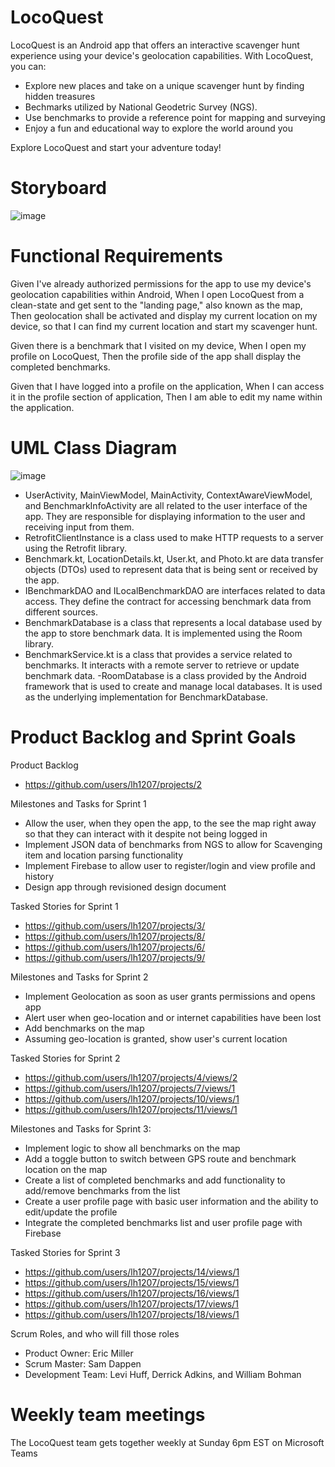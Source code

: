 # LocoQuest

LocoQuest is an Android app that offers an interactive scavenger hunt experience using your device's geolocation capabilities. With LocoQuest, you can:

- Explore new places and take on a unique scavenger hunt by finding hidden treasures
- Bechmarks utilized by National Geodetric Survey (NGS).
- Use benchmarks to provide a reference point for mapping and surveying
- Enjoy a fun and educational way to explore the world around you

Explore LocoQuest and start your adventure today!

# Storyboard

![image](https://user-images.githubusercontent.com/100445409/233758465-22fc42db-839b-4080-a696-f7eb9cef23b8.png)

# Functional Requirements
Given I've already authorized permissions for the app to use my device's geolocation capabilities within Android,
When I open LocoQuest from a clean-state and get sent to the "landing page," also known as the map,
Then geolocation shall be activated and display my current location on my device, so that I can find my current location and start my scavenger hunt.

Given there is a benchmark that I visited on my device,
When I open my profile on LocoQuest,
Then the profile side of the app shall display the completed benchmarks.

Given that I have logged into a profile on the application,
When I can access it in the profile section of application,
Then I am able to edit my name within the application.

# UML Class Diagram

![image](https://user-images.githubusercontent.com/100445409/221331325-a4457e5a-6814-4841-8cae-2511a90700fb.png)

   - UserActivity, MainViewModel, MainActivity, ContextAwareViewModel, and BenchmarkInfoActivity are all related to the user interface of the app. They are responsible for displaying information to the user and receiving input from them.
   - RetrofitClientInstance is a class used to make HTTP requests to a server using the Retrofit library.
   - Benchmark.kt, LocationDetails.kt, User.kt, and Photo.kt are data transfer objects (DTOs) used to represent data that is being sent or received by the app.
   - IBenchmarkDAO and ILocalBenchmarkDAO are interfaces related to data access. They define the contract for accessing benchmark data from different sources.
   - BenchmarkDatabase is a class that represents a local database used by the app to store benchmark data. It is implemented using the Room library.
   - BenchmarkService.kt is a class that provides a service related to benchmarks. It interacts with a remote server to retrieve or update benchmark data.
   -RoomDatabase is a class provided by the Android framework that is used to create and manage local databases. It is used as the underlying implementation for BenchmarkDatabase.

# Product Backlog and Sprint Goals

Product Backlog
 - https://github.com/users/lh1207/projects/2

Milestones and Tasks for Sprint 1
  - Allow the user, when they open the app, to the see the map right away so that they can interact with it despite not being logged in
  - Implement JSON data of benchmarks from NGS to allow for Scavenging item and location parsing functionality
  - Implement Firebase to allow user to register/login and view profile and history
  - Design app through revisioned design document

Tasked Stories for Sprint 1
  - https://github.com/users/lh1207/projects/3/
  - https://github.com/users/lh1207/projects/8/
  - https://github.com/users/lh1207/projects/6/
  - https://github.com/users/lh1207/projects/9/
  
Milestones and Tasks for Sprint 2
   - Implement Geolocation as soon as user grants permissions and opens app
   - Alert user when geo-location and or internet capabilities have been lost
   - Add benchmarks on the map
   - Assuming geo-location is granted, show user's current location

Tasked Stories for Sprint 2
   - https://github.com/users/lh1207/projects/4/views/2
   - https://github.com/users/lh1207/projects/7/views/1
   - https://github.com/users/lh1207/projects/10/views/1
   - https://github.com/users/lh1207/projects/11/views/1
   
Milestones and Tasks for Sprint 3:
   - Implement logic to show all benchmarks on the map
   - Add a toggle button to switch between GPS route and benchmark location on the map
   - Create a list of completed benchmarks and add functionality to add/remove benchmarks from the list
   - Create a user profile page with basic user information and the ability to edit/update the profile
   - Integrate the completed benchmarks list and user profile page with Firebase
   
Tasked Stories for Sprint 3
   - https://github.com/users/lh1207/projects/14/views/1
   - https://github.com/users/lh1207/projects/15/views/1
   - https://github.com/users/lh1207/projects/16/views/1
   - https://github.com/users/lh1207/projects/17/views/1
   - https://github.com/users/lh1207/projects/18/views/1
   
Scrum Roles, and who will fill those roles
  - Product Owner: Eric Miller
  - Scrum Master: Sam Dappen
  - Development Team: Levi Huff, Derrick Adkins, and William Bohman

# Weekly team meetings
The LocoQuest team gets together weekly at Sunday 6pm EST on Microsoft Teams
